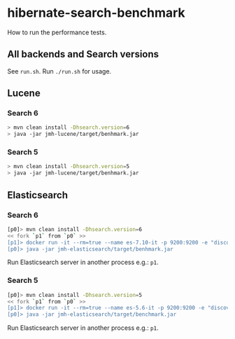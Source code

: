 # hibernate-search-benchmark

How to run the performance tests.

## All backends and Search versions

See `run.sh`. Run `./run.sh` for usage.

## Lucene

### Search 6

``` bash
> mvn clean install -Dhsearch.version=6
> java -jar jmh-lucene/target/benhmark.jar
```

### Search 5

``` bash
> mvn clean install -Dhsearch.version=5
> java -jar jmh-lucene/target/benhmark.jar
```

## Elasticsearch

### Search 6

``` bash
[p0]> mvn clean install -Dhsearch.version=6
<< fork `p1` from `p0` >>
[p1]> docker run -it --rm=true --name es-7.10-it -p 9200:9200 -e "discovery.type=single-node" docker.elastic.co/elasticsearch/elasticsearch-oss:7.10.2
[p0]> java -jar jmh-elasticsearch/target/benhmark.jar
```

Run Elasticsearch server in another process e.g.: `p1`.

### Search 5

``` bash
[p0]> mvn clean install -Dhsearch.version=5
<< fork `p1` from `p0` >>
[p1]> docker run -it --rm=true --name es-5.6-it -p 9200:9200 -e "discovery.type=single-node" -e "xpack.security.enabled=false" docker.elastic.co/elasticsearch/elasticsearch:5.6.16
[p0]> java -jar jmh-elasticsearch/target/benchmark.jar
```

Run Elasticsearch server in another process e.g.: `p1`.
